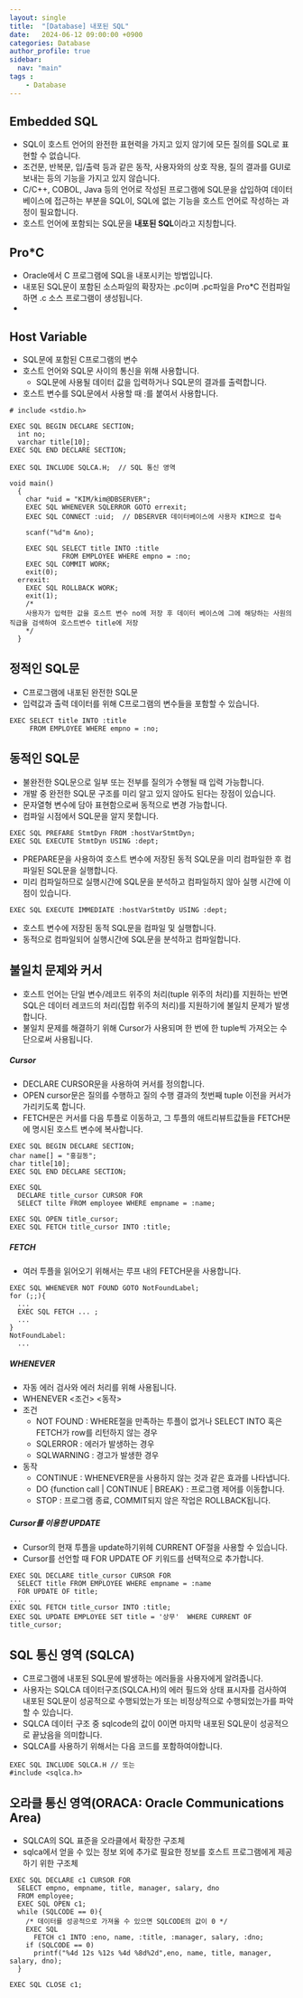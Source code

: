 ```yaml
---
layout: single
title:  "[Database] 내포된 SQL"
date:   2024-06-12 09:00:00 +0900
categories: Database
author_profile: true
sidebar:
  nav: "main"
tags : 
    - Database
---
```


## Embedded SQL
- SQL이 호스트 언어의 완전한 표현력을 가지고 있지 않기에 모든 질의를 SQL로 표현할 수 없습니다.
- 조건문, 반복문, 입/출력 등과 같은 동작, 사용자와의 상호 작용, 질의 결과를 GUI로 보내는 등의 기능을 가지고 있지 않습니다.
- C/C++, COBOL, Java 등의 언어로 작성된 프로그램에 SQL문을 삽입하여 데이터베이스에 접근하는 부분을 SQL이, SQL에 없는 기능을 호스트 언어로 작성하는 과정이 필요합니다.
- 호스트 언어에 포함되는 SQL문을 **내포된 SQL**이라고 지칭합니다.

## Pro*C
- Oracle에서 C 프로그램에 SQL을 내포시키는 방법입니다.
- 내포된 SQL문이 포함된 소스파일의 확장자는 .pc이며 .pc파일을 Pro*C 전컴파일하면 .c 소스 프로그램이 생성됩니다.
- 

## Host Variable
- SQL문에 포함된 C프로그램의 변수
- 호스트 언어와 SQL문 사이의 통신을 위해 사용합니다.
  - SQL문에 사용될 데이터 값을 입력하거나 SQL문의 결과를 출력합니다.
- 호스트 변수를 SQL문에서 사용할 때 :를 붙여서 사용합니다.

```
# include <stdio.h>

EXEC SQL BEGIN DECLARE SECTION;
  int no;
  varchar title[10];
EXEC SQL END DECLARE SECTION;

EXEC SQL INCLUDE SQLCA.H;  // SQL 통신 영역

void main()
  {
    char *uid = "KIM/kim@DBSERVER";
    EXEC SQL WHENEVER SQLERROR GOTO errexit;
    EXEC SQL CONNECT :uid;  // DBSERVER 데이터베이스에 사용자 KIM으로 접속

    scanf("%d"m &no);

    EXEC SQL SELECT title INTO :title
             FROM EMPLOYEE WHERE empno = :no;
    EXEC SQL COMMIT WORK;
    exit(0);
  errexit:
    EXEC SQL ROLLBACK WORK;
    exit(1);
    /*
    사용자가 입력한 값을 호스트 변수 no에 저장 후 데이터 베이스에 그에 해당하는 사원의 직급을 검색하여 호스트변수 title에 저장
    */
  }
```

## 정적인 SQL문
- C프로그램에 내포된 완전한 SQL문
- 입력값과 출력 데이터를 위해 C프로그램의 변수들을 포함할 수 있습니다.

```
EXEC SELECT title INTO :title
     FROM EMPLOYEE WHERE empno = :no;
```

## 동적인 SQL문
- 불완전한 SQL문으로 일부 또는 전부를 질의가 수행될 때 입력 가능합니다.
- 개발 중 완전한 SQL문 구조를 미리 알고 있지 않아도 된다는 장점이 있습니다.
- 문자열형 변수에 담아 표현함으로써 동적으로 변경 가능합니다.
- 컴파일 시점에서 SQL문을 알지 못합니다.

```
EXEC SQL PREFARE StmtDyn FROM :hostVarStmtDyn;
EXEC SQL EXECUTE StmtDyn USING :dept;
```

- PREPARE문을 사용하여 호스트 변수에 저장된 동적 SQL문을 미리 컴파일한 후 컴파일된 SQL문을 실행합니다.
- 미리 컴파일하므로 실행시간에 SQL문을 분석하고 컴파일하지 않아 실행 시간에 이점이 있습니다.

```
EXEC SQL EXECUTE IMMEDIATE :hostVarStmtDy USING :dept;
```

- 호스트 변수에 저장된 동적 SQL문을 컴파일 및 실행합니다.
- 동적으로 컴파일되어 실행시간에 SQL문을 분석하고 컴파일합니다.

## 불일치 문제와 커서
- 호스트 언어는 단일 변수/레코드 위주의 처리(tuple 위주의 처리)를 지원하는 반면 SQL은 데이터 레코드의 처리(집합 위주의 처리)를 지원하기에 불일치 문제가 발생합니다.
- 불일치 문제를 해결하기 위해 Cursor가 사용되며 한 번에 한 tuple씩 가져오는 수단으로써 사용됩니다.

##### Cursor
- DECLARE CURSOR문을 사용하여 커서를 정의합니다.
- OPEN cursor문은 질의를 수행하고 질의 수행 결과의 첫번째 tuple 이전을 커서가 가리키도록 합니다.
- FETCH문은 커서를 다음 투플로 이동하고, 그 투플의 애트리뷰트값들을 FETCH문에 명시된 호스트 변수에 복사합니다.

```
EXEC SQL BEGIN DECLARE SECTION;
char name[] = "홍길동";
char title[10];
EXEC SQL END DECLARE SECTION;

EXEC SQL
  DECLARE title_cursor CURSOR FOR
  SELECT tilte FROM employee WHERE empname = :name;

EXEC SQL OPEN title_cursor;
EXEC SQL FETCH title_cursor INTO :title; 
```

##### FETCH
- 여러 투플을 읽어오기 위해서는 루프 내의 FETCH문을 사용합니다.

```
EXEC SQL WHENEVER NOT FOUND GOTO NotFoundLabel;
for (;;){
  ...
  EXEC SQL FETCH ... ;
  ...
}
NotFoundLabel:
  ...
```

##### WHENEVER
- 자동 에러 검사와 에러 처리를 위해 사용됩니다.
- WHENEVER <조건> <동작>
- 조건
  - NOT FOUND : WHERE절을 만족하는 투플이 없거나 SELECT INTO 혹은 FETCH가 row를 리턴하지 않는 경우
  - SQLERROR : 에러가 발생하는 경우
  - SQLWARNING : 경고가 발생한 경우
- 동작
  - CONTINUE : WHENEVER문을 사용하지 않는 것과 같은 효과를 나타냅니다.
  - DO {function call | CONTINUE | BREAK} : 프로그램 제어를 이동합니다.
  - STOP : 프로그램 종료, COMMIT되지 않은 작업은 ROLLBACK됩니다.

##### Cursor를 이용한 UPDATE
- Cursor의 현재 투플을 update하기위헤 CURRENT OF절을 사용할 수 있습니다.
- Cursor를 선언할 때 FOR UPDATE OF 키워드를 선택적으로 추가합니다.

```
EXEC SQL DECLARE title_cursor CURSOR FOR
  SELECT title FROM EMPLOYEE WHERE empname = :name
  FOR UPDATE OF title;
...
EXEC SQL FETCH title_cursor INTO :title;
EXEC SQL UPDATE EMPLOYEE SET title = '상무'  WHERE CURRENT OF title_cursor;
```

## SQL 통신 영역 (SQLCA)
- C프로그램에 내포된 SQL문에 발생하는 에러들을 사용자에게 알려줍니다.
- 사용자는 SQLCA 데이터구조(SQLCA.H)의 에러 필드와 상태 표시자를 검사하여 내포된 SQL문이 성공적으로 수행되었는가 또는 비정상적으로 수행되었는가를 파악할 수 있습니다.
- SQLCA 데이터 구조 중 sqlcode의 값이 0이면 마지막 내포된 SQL문이 성공적으로 끝났음을 의미합니다.
- SQLCA를 사용하기 위해서는 다음 코드를 포함하여야합니다.

```
EXEC SQL INCLUDE SQLCA.H // 또는
#include <sqlca.h>
```

## 오라클 통신 영역(ORACA: Oracle Communications Area)
- SQLCA의 SQL 표준을 오라클에서 확장한 구조체
- sqlca에서 얻을 수 있는 정보 외에 추가로 필요한 정보를 호스트 프로그램에게 제공하기 위한 구조체

```
EXEC SQL DECLARE c1 CURSOR FOR
  SELECT empno, empname, title, manager, salary, dno
  FROM employee;
  EXEC SQL OPEN c1;
  while (SQLCODE == 0){
    /* 데이터를 성공적으로 가져올 수 있으면 SQLCODE의 값이 0 */
    EXEC SQL
      FETCH c1 INTO :eno, name, :title, :manager, salary, :dno;
    if (SQLCODE == 0)
      printf("%4d 12s %12s %4d %8d%2d",eno, name, title, manager, salary, dno);
  }

EXEC SQL CLOSE c1;
```